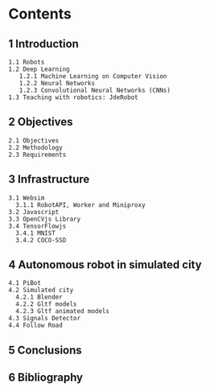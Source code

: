 
# Contents
## 1 Introduction
    1.1 Robots
    1.2 Deep Learning
       1.2.1 Machine Learning on Computer Vision
       1.2.2 Neural Networks
       1.2.3 Convolutional Neural Networks (CNNs)
    1.3 Teaching with robotics: JdeRobot

## 2 Objectives
    2.1 Objectives
    2.2 Methodology
    2.3 Requirements 

## 3 Infrastructure
    3.1 Websim 
      3.1.1 RobotAPI, Worker and Miniproxy
    3.2 Javascript 
    3.3 OpenCVjs Library
    3.4 TensorFlowjs
      3.4.1 MNIST
      3.4.2 COCO-SSD

## 4 Autonomous robot in simulated city
    4.1 PiBot
    4.2 Simulated city
      4.2.1 Blender
      4.2.2 Gltf models
      4.2.3 Gltf animated models
    4.3 Signals Detector
    4.4 Follow Road 

## 5 Conclusions

## 6 Bibliography
